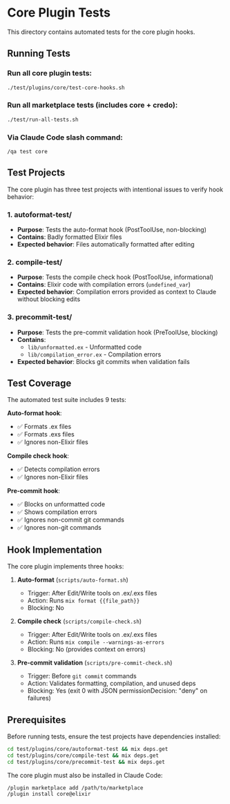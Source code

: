 # Core Plugin Tests

This directory contains automated tests for the core plugin hooks.

## Running Tests

### Run all core plugin tests:
```bash
./test/plugins/core/test-core-hooks.sh
```

### Run all marketplace tests (includes core + credo):
```bash
./test/run-all-tests.sh
```

### Via Claude Code slash command:
```
/qa test core
```

## Test Projects

The core plugin has three test projects with intentional issues to verify hook behavior:

### 1. autoformat-test/
- **Purpose**: Tests the auto-format hook (PostToolUse, non-blocking)
- **Contains**: Badly formatted Elixir files
- **Expected behavior**: Files automatically formatted after editing

### 2. compile-test/
- **Purpose**: Tests the compile check hook (PostToolUse, informational)
- **Contains**: Elixir code with compilation errors (`undefined_var`)
- **Expected behavior**: Compilation errors provided as context to Claude without blocking edits

### 3. precommit-test/
- **Purpose**: Tests the pre-commit validation hook (PreToolUse, blocking)
- **Contains**:
  - `lib/unformatted.ex` - Unformatted code
  - `lib/compilation_error.ex` - Compilation errors
- **Expected behavior**: Blocks git commits when validation fails

## Test Coverage

The automated test suite includes 9 tests:

**Auto-format hook**:
- ✅ Formats .ex files
- ✅ Formats .exs files
- ✅ Ignores non-Elixir files

**Compile check hook**:
- ✅ Detects compilation errors
- ✅ Ignores non-Elixir files

**Pre-commit hook**:
- ✅ Blocks on unformatted code
- ✅ Shows compilation errors
- ✅ Ignores non-commit git commands
- ✅ Ignores non-git commands

## Hook Implementation

The core plugin implements three hooks:

1. **Auto-format** (`scripts/auto-format.sh`)
   - Trigger: After Edit/Write tools on .ex/.exs files
   - Action: Runs `mix format {{file_path}}`
   - Blocking: No

2. **Compile check** (`scripts/compile-check.sh`)
   - Trigger: After Edit/Write tools on .ex/.exs files
   - Action: Runs `mix compile --warnings-as-errors`
   - Blocking: No (provides context on errors)

3. **Pre-commit validation** (`scripts/pre-commit-check.sh`)
   - Trigger: Before `git commit` commands
   - Action: Validates formatting, compilation, and unused deps
   - Blocking: Yes (exit 0 with JSON permissionDecision: "deny" on failures)

## Prerequisites

Before running tests, ensure the test projects have dependencies installed:
```bash
cd test/plugins/core/autoformat-test && mix deps.get
cd test/plugins/core/compile-test && mix deps.get
cd test/plugins/core/precommit-test && mix deps.get
```

The core plugin must also be installed in Claude Code:
```
/plugin marketplace add /path/to/marketplace
/plugin install core@elixir
```
